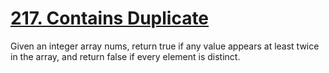 # [217. Contains Duplicate](https://leetcode.com/problems/contains-duplicate/description)

Given an integer array nums, return true if any value appears at least twice in the array, and return false if every element is distinct.